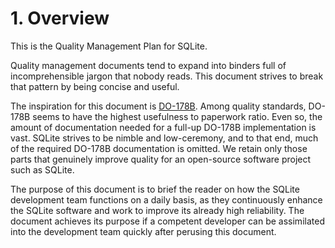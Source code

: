 # 1\. Overview



This is the Quality Management Plan for SQLite.




Quality management documents tend to expand into
binders full of incomprehensible jargon that nobody
reads. This document strives to break that pattern by
being concise and useful.




The inspiration for this document is
[DO\-178B](https://en.wikipedia.org/wiki/DO-178B).
Among quality standards, DO\-178B seems to have the highest usefulness
to paperwork ratio. Even so, the amount of documentation needed
for a full\-up DO\-178B implementation is vast. SQLite strives to be
nimble and low\-ceremony, and to that end, much of the required
DO\-178B documentation is omitted. We retain only those parts that
genuinely improve quality for an open\-source software project such
as SQLite.




The purpose of this document is to brief the reader on how the
SQLite development team functions on a daily basis, as they continuously
enhance the SQLite software and work to improve its already high reliability.
The document achieves its purpose if a competent developer can be
assimilated into the development team quickly after perusing this
document.



